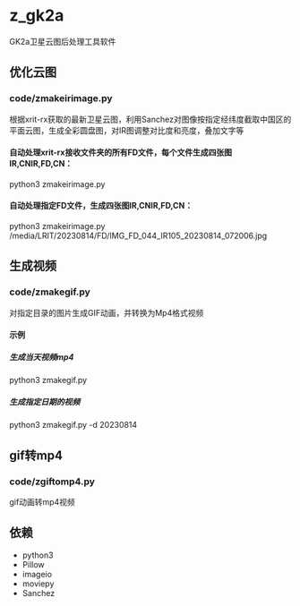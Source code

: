 # z_gk2a
GK2a卫星云图后处理工具软件

## 优化云图
### code/zmakeirimage.py   
根据xrit-rx获取的最新卫星云图，利用Sanchez对图像按指定经纬度截取中国区的平面云图，生成全彩圆盘图，对IR图调整对比度和亮度，叠加文字等   
#### 自动处理xrit-rx接收文件夹的所有FD文件，每个文件生成四张图IR,CNIR,FD,CN：
python3 zmakeirimage.py
#### 自动处理指定FD文件，生成四张图IR,CNIR,FD,CN：
python3 zmakeirimage.py /media/LRIT/20230814/FD/IMG_FD_044_IR105_20230814_072006.jpg

## 生成视频
### code/zmakegif.py   
对指定目录的图片生成GIF动画，并转换为Mp4格式视频   
#### 示例
##### 生成当天视频mp4
python3 zmakegif.py
##### 生成指定日期的视频
python3 zmakegif.py -d 20230814

## gif转mp4
### code/zgiftomp4.py   
gif动画转mp4视频   

## 依赖
- python3   
- Pillow   
- imageio   
- moviepy   
- Sanchez   


